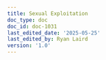 ```yaml
---
title: Sexual Exploitation
doc_type: doc
doc_id: doc-1031
last_edited_date: '2025-05-25'
last_edited_by: Ryan Laird
version: '1.0'
---
```


<!-- Unsupported block type: unsupported -->

